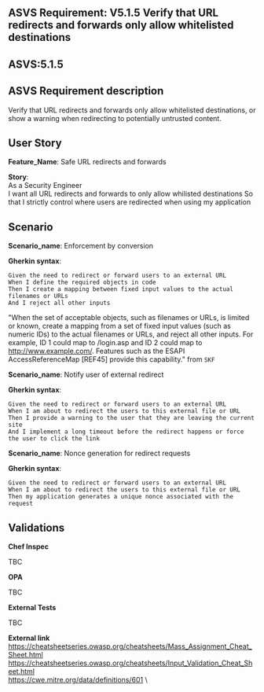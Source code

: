 ## ASVS Requirement: V5.1.5 Verify that URL redirects and forwards only allow whitelisted destinations
## ASVS:5.1.5

## ASVS Requirement description
Verify that URL redirects and forwards only allow whitelisted destinations, or show a warning when redirecting to potentially untrusted content.

## User Story
**Feature_Name**: Safe URL redirects and forwards

**Story**:\
As a Security Engineer\
I want all URL redirects and forwards to only allow whilisted destinations
So that I strictly control where users are redirected when using my application

## Scenario

**Scenario_name**: Enforcement by conversion

**Gherkin syntax**:
```gherkin
Given the need to redirect or forward users to an external URL
When I define the required objects in code
Then I create a mapping between fixed input values to the actual filenames or URLs
And I reject all other inputs
```
"When the set of acceptable objects, such as filenames or URLs, is limited or known, create a mapping from a set of fixed input values (such as numeric IDs) to the actual filenames or URLs, and reject all other inputs. For example, ID 1 could map to /login.asp and ID 2 could map to http://www.example.com/. Features such as the ESAPI AccessReferenceMap [REF45] provide this capability." from `SKF`

**Scenario_name**: Notify user of external redirect

**Gherkin syntax**:
```gherkin
Given the need to redirect or forward users to an external URL
When I am about to redirect the users to this external file or URL
Then I provide a warning to the user that they are leaving the current site
And I implement a long timeout before the redirect happens or force the user to click the link
```

**Scenario_name**: Nonce generation for redirect requests

**Gherkin syntax**:
```gherkin
Given the need to redirect or forward users to an external URL
When I am about to redirect the users to this external file or URL
Then my application generates a unique nonce associated with the request
```

## Validations

**Chef Inspec**

TBC

**OPA**

TBC

**External Tests**

TBC

**External link**
https://cheatsheetseries.owasp.org/cheatsheets/Mass_Assignment_Cheat_Sheet.html \
https://cheatsheetseries.owasp.org/cheatsheets/Input_Validation_Cheat_Sheet.html \
https://cwe.mitre.org/data/definitions/601 \